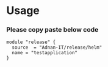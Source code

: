 # Usage


### Please copy paste below code
```
module "release" {
  source  = "Adnan-IT/release/helm"
  name = "testapplication"
}
```